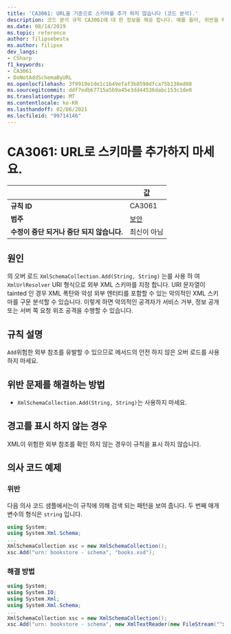 ```yaml
---
title: 'CA3061: URL을 기준으로 스키마를 추가 하지 않습니다 (코드 분석).'
description: 코드 분석 규칙 CA3061에 대 한 정보를 제공 합니다. 예를 들어, 위반을 해결 하는 방법, 위반 하는 경우를 포함 합니다.
ms.date: 08/14/2019
ms.topic: reference
author: filipsebesta
ms.author: filipse
dev_langs:
- CSharp
f1_keywords:
- CA3061
- DoNotAddSchemaByURL
ms.openlocfilehash: 3f9919e1de1c1b49efaf3b8598dfca75b138ed08
ms.sourcegitcommit: ddf7edb67715a5b9a45e3dd44536dabc153c1de0
ms.translationtype: MT
ms.contentlocale: ko-KR
ms.lasthandoff: 02/06/2021
ms.locfileid: "99714146"
---
```

# <a name="ca3061-do-not-add-schema-by-url"></a>CA3061: URL로 스키마를 추가하지 마세요.

| | 값 |
|-|-|
| **규칙 ID** |CA3061|
| **범주** |[보안](security-warnings.md)|
| **수정이 중단 되거나 중단 되지 않습니다.** |최신이 아님|

## <a name="cause"></a>원인

의 오버 로드 `XmlSchemaCollection.Add(String, String)` 는를 사용 하 여 `XmlUrlResolver` URI 형식으로 외부 XML 스키마를 지정 합니다. URI 문자열이 tainted 인 경우 XML 폭탄와 악성 외부 엔터티를 포함할 수 있는 악의적인 XML 스키마를 구문 분석할 수 있습니다. 이렇게 하면 악의적인 공격자가 서비스 거부, 정보 공개 또는 서버 쪽 요청 위조 공격을 수행할 수 있습니다.

## <a name="rule-description"></a>규칙 설명

`Add`위험한 외부 참조를 유발할 수 있으므로 메서드의 안전 하지 않은 오버 로드를 사용 하지 마세요.

## <a name="how-to-fix-violations"></a>위반 문제를 해결하는 방법

- `XmlSchemaCollection.Add(String, String)`는 사용하지 마세요.

## <a name="when-to-suppress-warnings"></a>경고를 표시 하지 않는 경우

XML이 위험한 외부 참조를 확인 하지 않는 경우이 규칙을 표시 하지 않습니다.

## <a name="pseudo-code-examples"></a>의사 코드 예제

### <a name="violation"></a>위반

다음 의사 코드 샘플에서는이 규칙에 의해 검색 되는 패턴을 보여 줍니다.
두 번째 매개 변수의 형식은 `string` 입니다.

```csharp
using System;
using System.Xml.Schema;
...
XmlSchemaCollection xsc = new XmlSchemaCollection();
xsc.Add("urn: bookstore - schema", "books.xsd");
```

### <a name="solution"></a>해결 방법

```csharp
using System;
using System.IO;
using System.Xml;
using System.Xml.Schema;
...
XmlSchemaCollection xsc = new XmlSchemaCollection();
xsc.Add("urn: bookstore - schema", new XmlTextReader(new FileStream(""xmlFilename"", FileMode.Open)));
```
